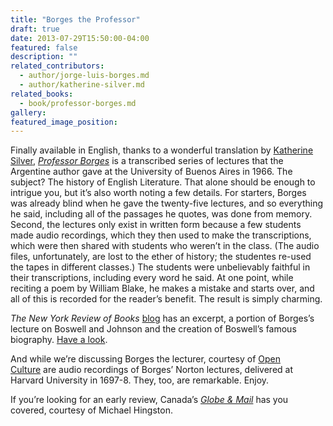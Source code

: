 ```yaml
---
title: "Borges the Professor"
draft: true
date: 2013-07-29T15:50:00-04:00
featured: false
description: ""
related_contributors:
  - author/jorge-luis-borges.md
  - author/katherine-silver.md
related_books:
  - book/professor-borges.md
gallery:
featured_image_position: 
---
```


Finally available in English, thanks to a wonderful translation by [Katherine Silver](http://ndbooks.com/author/katherine-silver), _[Professor Borges](http://ndbooks.com/book/professor-borges)_ is a transcribed series of lectures that the Argentine author gave at the University of Buenos Aires in 1966. The subject? The history of English Literature. That alone should be enough to intrigue you, but it’s also worth noting a few details. For starters, Borges was already blind when he gave the twenty-five lectures, and so everything he said, including all of the passages he quotes, was done from memory. Second, the lectures only exist in written form because a few students made audio recordings, which they then used to make the transcriptions, which were then shared with students who weren’t in the class. (The audio files, unfortunately, are lost to the ether of history; the studentes re-used the tapes in different classes.) The students were unbelievably faithful in their transcriptions, including every word he said. At one point, while reciting a poem by William Blake, he makes a mistake and starts over, and all of this is recorded for the reader’s benefit. The result is simply charming. 

_The New York Review of Books_ [blog](http://www.nybooks.com/blogs/nyrblog/) has an excerpt, a portion of Borges’s lecture on Boswell and Johnson and the creation of Boswell’s famous biography. [Have a look](http://www.nybooks.com/blogs/nyrblog/).

And while we’re discussing Borges the lecturer, courtesy of [Open Culture](http://www.openculture.com/2012/05/jorge_luis_borges_1967-8_norton_lectures_on_poetry_and_everything_else_literary.html) are audio recordings of Borges’ Norton lectures, delivered at Harvard University in 1697-8. They, too, are remarkable. Enjoy.

If you’re looking for an early review, Canada’s [_Globe & Mail_](http://www.theglobeandmail.com/arts/books-and-media/jorge-luis-borges-and-the-library-of-babble/article13322561/) has you covered, courtesy of Michael Hingston. 

